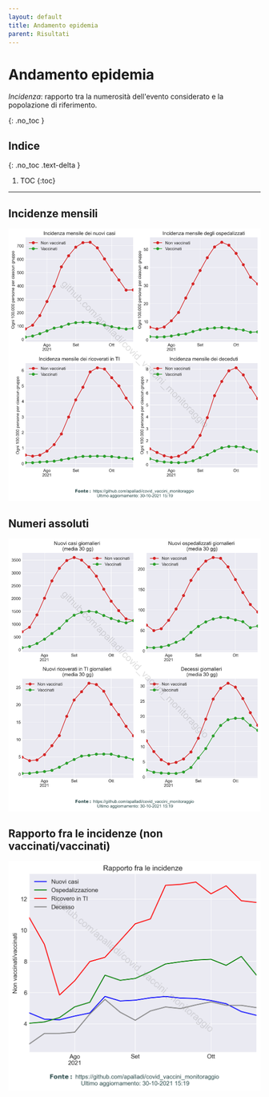 ```yaml
---
layout: default
title: Andamento epidemia
parent: Risultati
---
```



# Andamento epidemia
_Incidenza_: rapporto tra la numerosità dell'evento considerato e la popolazione di riferimento.

{: .no_toc }

## Indice
{: .no_toc .text-delta }

1. TOC
{:toc}

---

## Incidenze mensili

<img src="https://github.com/apalladi/covid_vaccini_monitoraggio/blob/main/risultati/andamento_epidemia.png?raw=true"/>


## Numeri assoluti

<img src="https://github.com/apalladi/covid_vaccini_monitoraggio/blob/main/risultati/andamento_epidemia_num_assoluti.png?raw=true"/>


## Rapporto fra le incidenze (non vaccinati/vaccinati)

<img src="https://github.com/apalladi/covid_vaccini_monitoraggio/blob/main/risultati/rapporto_tra_tassi.png?raw=true"/>